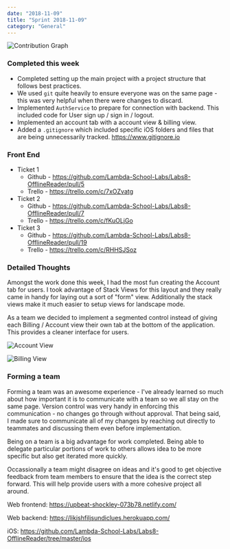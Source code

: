```yaml
---
date: "2018-11-09"
title: "Sprint 2018-11-09"
category: "General"
---
```


![Contribution Graph](https://i.imgur.com/S8PeAB8.png)

### Completed this week
* Completed setting up the main project with a project structure that follows best practices. 
* We used `git` quite heavily to ensure everyone was on the same page - this was very helpful when there were changes to discard.
* Implemented `AuthService` to prepare for connection with backend. This included code for User sign up / sign in / logout.
* Implemented an account tab with a account view & billing view.
* Added a `.gitignore` which included specific iOS folders and files that are being unnecessarily tracked. https://www.gitignore.io

### Front End
* Ticket 1
    * Github - https://github.com/Lambda-School-Labs/Labs8-OfflineReader/pull/5
    * Trello - https://trello.com/c/7xOZvatg
* Ticket 2
    * Github - https://github.com/Lambda-School-Labs/Labs8-OfflineReader/pull/7
    * Trello - https://trello.com/c/fKuOLjGo
* Ticket 3
    * Github - https://github.com/Lambda-School-Labs/Labs8-OfflineReader/pull/19
    * Trello - https://trello.com/c/RHHSJSoz

### Detailed Thoughts
Amongst the work done this week, I had the most fun creating the Account tab for users. I took advantage of Stack Views for this layout and they really came in handy for laying out a sort of "form" view. Additionally the stack views make it much easier to setup views for landscape mode.

As a team we decided to implement a segmented control instead of giving each Billing / Account view their own tab at the bottom of the application. This provides a cleaner interface for users.

![Account View](https://i.imgur.com/Hmabxhz.png)

![Billing View](https://i.imgur.com/jIJdNrQ.png)


### Forming a team
Forming a team was an awesome experience - I've already learned so much about how important it is to communicate with a team so we all stay on the same page. Version control was very handy in enforcing this communication - no changes go through without approval. That being said, I made sure to communicate all of my changes by reaching out directly to teammates and discussing them even before implementation.

Being on a team is a big advantage for work completed. Being able to delegate particular portions of work to others allows idea to be more specific but also get iterated more quickly.

Occassionally a team might disagree on ideas and it's good to get objective feedback from team members to ensure that the idea is the correct step forward. This will help provide users with a more cohesive project all around.


Web frontend: https://upbeat-shockley-073b78.netlify.com/

Web backend: https://likjshfiljsundiclues.herokuapp.com/

iOS: https://github.com/Lambda-School-Labs/Labs8-OfflineReader/tree/master/ios
